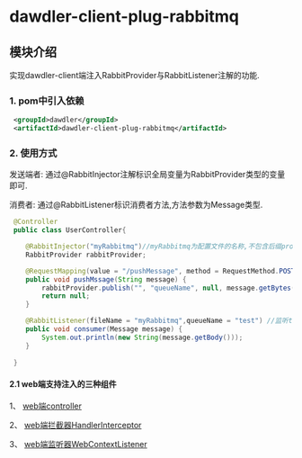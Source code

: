 # dawdler-client-plug-rabbitmq

## 模块介绍

实现dawdler-client端注入RabbitProvider与RabbitListener注解的功能.

### 1. pom中引入依赖

```xml
 <groupId>dawdler</groupId>
 <artifactId>dawdler-client-plug-rabbitmq</artifactId>
```

### 2. 使用方式

发送端者: 通过@RabbitInjector注解标识全局变量为RabbitProvider类型的变量即可.

消费者: 通过@RabbitListener标识消费者方法,方法参数为Message类型.

```java
 @Controller
 public class UserController{

    @RabbitInjector("myRabbitmq")//myRabbitmq为配置文件的名称,不包含后缀properties
    RabbitProvider rabbitProvider;

    @RequestMapping(value = "/pushMessage", method = RequestMethod.POST)
    public void pushMssage(String message) {
        rabbitProvider.publish("", "queueName", null, message.getBytes());//使用rabbitProvider对象
        return null;
    }

    @RabbitListener(fileName = "myRabbitmq",queueName = "test") //监听test队列
    public void consumer(Message message) {
        System.out.println(new String(message.getBody()));
    }
 
 }

```

#### 2.1 web端支持注入的三种组件

1、 [web端controller](../../dawdler-client-plug/README.md#3-controller注解)

2、 [web端拦截器HandlerInterceptor](../../dawdler-client-plug/README.md#5-HandlerInterceptor-拦截器)

3、 [web端监听器WebContextListener](../../dawdler-client-plug/README.md#6-webcontextlistener-监听器)
